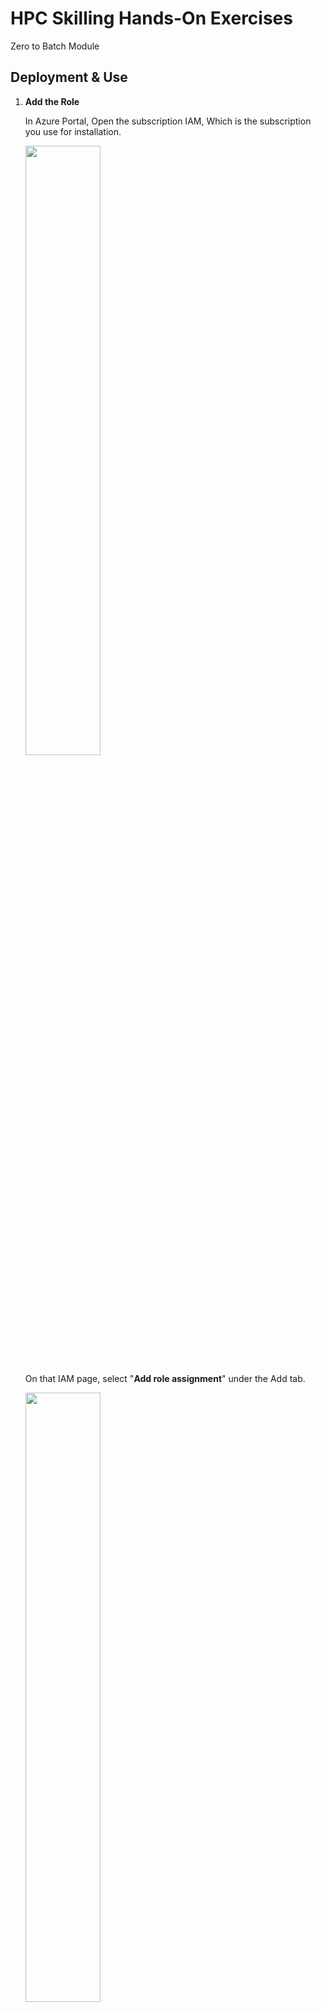 # HPC Skilling Hands-On Exercises
Zero to Batch Module



## Deployment & Use



1.  **Add the Role**

    In Azure Portal, Open the subscription IAM, Which is the subscription you use for installation.

    <img src="https://learnmdfiles.blob.core.windows.net/files/image1.png" width="50%"/>

    On that IAM page, select "**Add role assignment**" under the Add tab.

    <img src="https://learnmdfiles.blob.core.windows.net/files/image2.png" width="50%"/>

    In the Role tab, select the "Contributor" role.

    <img src="https://learnmdfiles.blob.core.windows.net/files/image3.png" width="50%"/>

    In the Member tab, click the "select members" option. Left side, The Select member\'s Panel will open. Select "Microsoft Azure Batch".

    !<img src="https://learnmdfiles.blob.core.windows.net/files/image4.png" width="50%"/>

    After selecting the member click "Review + assign".

    <img src="https://learnmdfiles.blob.core.windows.net/files/image5.png" width="50%"/><br/>
    <br/>

    <img src="https://learnmdfiles.blob.core.windows.net/files/image6.png" width="50%"/>

    After Assignment success, you can see the Microsoft Azure batch app under the "Role Assignments" tab

    <img src="https://learnmdfiles.blob.core.windows.net/files/image7.png" width="50%"/>

2.  **Deploy Virtual Machine**

    Browse the following link:

    <https://portal.azure.com/#create/Microsoft.Template/uri/https%3A%2F%2Fraw.githubusercontent.com%2Fpavithra-terawe%2Fhpc_azfinsim2%2Fmain%2Farmtemplate%2Fenvironment%2Farmtemplate.json>

    Select you login details.

    <img src="https://learnmdfiles.blob.core.windows.net/files/image8.png" width="50%"/>

    After login, the "Custom deployment" page will open. Select the Resource Group and Change the password if you need. Then create the deployment.

    <img src="https://learnmdfiles.blob.core.windows.net/files/image9.png" />

3.  **Connect VM**

    Once the virtual machine deployed successfully. Connect to the virtual machine using ssh connectivity with the password.

    Example :ssh deployeradmin@52.149.120.180

    <img src="https://learnmdfiles.blob.core.windows.net/files/image10.png" width="50%"/><br/>

    <img src="https://learnmdfiles.blob.core.windows.net/files/image11.png" width="50%"/>

4.  AZ login

    Next, login with the Azure CLI. 

    Example: az login 

    <img src="https://learnmdfiles.blob.core.windows.net/files/image12.png" width="50%"/>

 

Open the link in the browser and enter the code. 

 

<img src="https://learnmdfiles.blob.core.windows.net/files/image13.png" width="50%"/>

 

Click the next button and select the required account to login. 

 

<img src="https://learnmdfiles.blob.core.windows.net/files/image14.png" width="50%"/><br/>

 

<img src="https://learnmdfiles.blob.core.windows.net/files/image15.png" width="50%"/>

After login, all available accounts will be listed. 

<img src="https://learnmdfiles.blob.core.windows.net/files/image16.png" width="50%"/>

5.  **Set az account**

Set the az account using the following command. 

Example: az account set -s \<sid\> 

<img src="https://learnmdfiles.blob.core.windows.net/files/image17.png" width="50%"/>

6.  **Clone the repo**

    Clone the following repo into the connected VM.

    Example: git clone <https://github.com/pavithra-terawe/hpc_azfinsim2>

    <img src="https://learnmdfiles.blob.core.windows.net/files/image18.png" width="50%"/>

7.  **Give the Permission**

    Example: sudo chmod 777 \*

    ls -ltr

    <img src="https://learnmdfiles.blob.core.windows.net/files/image19.png" width="50%"/>

8.  **Move to Repo**

    Example: cd hpc_azfinsim2/

    <img src="https://learnmdfiles.blob.core.windows.net/files/image20.png" width="50%"/>

9.  **Requirement python package install**

    To install the requirements python package, do the following command.

    Example: pip install -r src/requirements.txt

    <img src="https://learnmdfiles.blob.core.windows.net/files/image21.png" width="50%"/>

10. **Move to Bin**

    Example: cd bin/

    <img src="https://learnmdfiles.blob.core.windows.net/files/image22.png" width="50%"/>

11. **Give the Permission**

    Example: sudo chmod +rx \*

    ls -ltr

    <img src="https://learnmdfiles.blob.core.windows.net/files/image23.png" width="50%"/>

12. **Deploy Function**

    To deploy, move to the bin folder and run the following command:

    Example: ./deploy.sh

    <img src="https://learnmdfiles.blob.core.windows.net/files/image24.png" width="50%"/>

    While the deployment running, that will ask the approve. Enter yes to accept.

    <img src="https://learnmdfiles.blob.core.windows.net/files/image25.png" width="50%"/><br/>

    <img src="https://learnmdfiles.blob.core.windows.net/files/image26.png" width="50%"/>

13. **Inject function**

    After the deployment is complete, Run the injected script.

    Example: ./inject.sh

    <img src="https://learnmdfiles.blob.core.windows.net/files/image27.png" width="50%"/>

14. **Build function**

    After inject script is complete, run build script.

    Example: ./build.sh

    <img src="https://learnmdfiles.blob.core.windows.net/files/image28.png" width="50%"/><br/>

    <img src="https://learnmdfiles.blob.core.windows.net/files/image29.png" width="50%"/>

15. **Submit function**

    After the build script is completed successfully, run submit function.

    Example: ./submit.sh

    If you get a permission error, move back to the root folder and run the following command.

    Example: cd ..

    sudo chmod 777 src/\*

    ls -ltr src

    <img src="https://learnmdfiles.blob.core.windows.net/files/image30.png" width="50%"/>

    After that, move to the bin folder and run the submit script.

    Example: ./submit.sh

    <img src="https://learnmdfiles.blob.core.windows.net/files/image31.png" width="50%"/>

    Output:

    <img src="https://learnmdfiles.blob.core.windows.net/files/image32.png" width="50%"/>

    After the submit script is completed. You can see the jobs and pool in your deployed environment batch files.

>> <img src="https://learnmdfiles.blob.core.windows.net/files/image33.png" width="50%"/><br/>

>> <img src="https://learnmdfiles.blob.core.windows.net/files/image38.png" width="50%"/>

**Viewing Running Jobs(Optional)**

Login into the "Batch Explorer" (download from the browser). If you click on the \"Jobs\" menu in the Batch Explorer UI, you\'ll see the three running jobs there:

<img src="https://learnmdfiles.blob.core.windows.net/files/image37.png" width="50%"/>

16. **Destroy function.**

    If you want to delete your files, run destroy script.

    Example: ./destroy.sh

    <img src="https://learnmdfiles.blob.core.windows.net/files/image35.png" width="50%"/>

    While the destroy running, that will ask the approval. Enter yes to accept.

    <img src="https://learnmdfiles.blob.core.windows.net/files/image36.png" width="50%"/>

Output: All the resources are deleted in the resource group.

<img src="https://learnmdfiles.blob.core.windows.net/files/image39.png" width="50%"/>

# Next Steps 

## Securing Azure Batch 

The following are a compilation of **best practices** for securing deployments of Azure Batch:

-   Make use of User Subscription mode

-   Only expose deployed services (e.g., Azure Batch, Azure storage services, Azure Key Vault, ACR, ...) as private endpoints

-   Compute pools should

    -   Only exist in private IP address space

    -   Be deployed as a Managed Identity for ACR interaction

    -   Be separate for development and production resources

    -   Provide external access via a VPN or the Azure Bastion Service -- note that 'jump boxes' can be preinstalled with software for Windows or Linux

-   Implement a firewall

For additional discussion on each of these practices refer to <https://github.com/mocelj/AzureBatch-Secured>.

